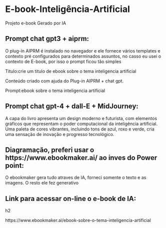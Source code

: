 # E-book-Inteligência-Artificial
Projeto e-book Gerado por IA

<h2>Prompt chat gpt3 + aiprm:</h2>
<p>O plug-in AIPRM é instalado no navegador e ele fornece vários templates e contexto pré configurados para determinados assuntos, no casso eu usei o contexto de E-book, por isso o prompt ficou tão simples</p>
<p>Titulo:crie um titulo de ebook sobre o tema inteligencia artificial</p>
<p>Conteúdo criado com ajuda do Plug-in AIPRM + chat gpt.</p>
<p>Prompt:ebook sobre o tema inteligencia artificial</p>

<h2>Prompt chat gpt-4 + dall-E + MidJourney:</h2>
<p>A capa do livro apresenta um design moderno e futurista, com elementos gráficos que representam o poder computacional da inteligência artificial. Uma paleta de cores vibrantes, incluindo tons de azul, roxo e verde, cria uma sensação de inovação e progresso tecnológico.</p>

<h2>Diagramação, preferi usar o https://www.ebookmaker.ai/ ao inves do Power point: </h2>
<p>O ebookmaker gera tudo atraves de IA, forneci somente o texto e as imagens. O resto ele fez generativo</p>
<h2>Link para acessar on-line o e-book de IA:</h2>h2
<p>https://www.ebookmaker.ai/ebook-sobre-o-tema-inteligencia-artificial</p>
